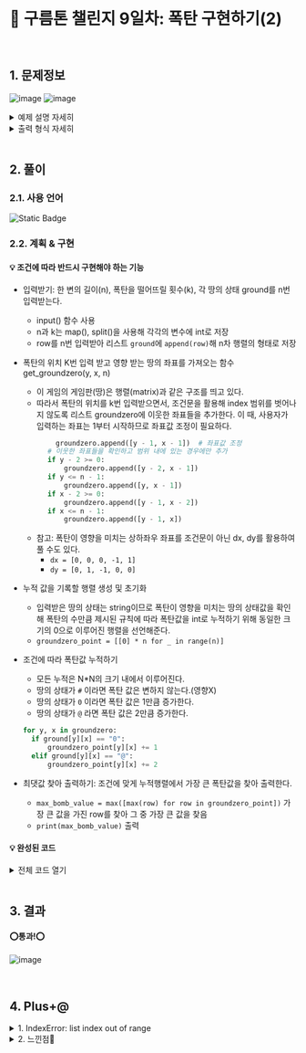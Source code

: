 # 🧩 구름톤 챌린지 9일차: 폭탄 구현하기(2)
</br>

## 1. 문제정보
![image](https://github.com/hj4645/goormChallenge/assets/134211096/af52e165-e2c8-4fb0-8499-1d152fa94499)
![image](https://github.com/hj4645/goormChallenge/assets/134211096/8ec87586-4837-49a4-a159-6cf32b112a10)

  <details>
  <summary>예제 설명 자세히</summary>
    
![image](https://github.com/hj4645/goormChallenge/assets/134211096/94e1f4b3-f67c-454b-834b-19d59904823a)
![image](https://github.com/hj4645/goormChallenge/assets/134211096/3c0480f4-04fc-4fc1-af7b-35251e468aff)
![image](https://github.com/hj4645/goormChallenge/assets/134211096/79db7b08-0d45-4152-993a-8a5c125bcf3b)
![image](https://github.com/hj4645/goormChallenge/assets/134211096/ca570f44-a7b0-4e6d-8e88-396ededdb51c)
  </details>

  <details>
  <summary>출력 형식 자세히</summary>
  
![image](https://github.com/hj4645/goormChallenge/assets/134211096/b58efde9-a442-4767-b723-0bf936c91cc3)
  </details>
</br>

## 2. 풀이
### 2.1. 사용 언어
![Static Badge](https://img.shields.io/badge/python-%233776AB?style=for-the-badge&logo=python&logoColor=white)

### 2.2. 계획 & 구현
#### 💡 조건에 따라 반드시 구현해야 하는 기능

- 입력받기: 한 변의 길이(n), 폭탄을 떨어뜨릴 횟수(k), 각 땅의 상태 ground를 n번 입력받는다.
  - input() 함수 사용
  - n과 k는 map(), split()을 사용해 각각의 변수에 int로 저장
  - row를 n번 입력받아 리스트 `ground`에 `append(row)`해 n차 행렬의 형태로 저장

- 폭탄의 위치 K번 입력 받고 영향 받는 땅의 좌표를 가져오는 함수 get_groundzero(y, x, n)
  - 이 게임의 게임판(땅)은 행렬(matrix)과 같은 구조를 띄고 있다.
  - 따라서 폭탄의 위치를 k번 입력받으면서, 조건문을 활용해 index 범위를 벗어나지 않도록 리스트 groundzero에 이웃한 좌표들을 추가한다. 이 때, 사용자가 입력하는 좌표는 1부터 시작하므로 좌표값 조정이 필요하다.
  ```python
          groundzero.append([y - 1, x - 1])  # 좌표값 조정
        # 이웃한 좌표들을 확인하고 범위 내에 있는 경우에만 추가
        if y - 2 >= 0:
            groundzero.append([y - 2, x - 1])
        if y <= n - 1:
            groundzero.append([y, x - 1])
        if x - 2 >= 0:
            groundzero.append([y - 1, x - 2])
        if x <= n - 1:
            groundzero.append([y - 1, x])
  ```
  - 참고: 폭탄이 영향을 미치는 상하좌우 좌표를 조건문이 아닌 dx, dy를 활용하여 풀 수도 있다.
    - `dx = [0, 0, 0, -1, 1]`
    - `dy = [0, 1, -1, 0, 0]`

- 누적 값을 기록할 행렬 생성 및 초기화
  - 입력받은 땅의 상태는 string이므로 폭탄이 영향을 미치는 땅의 상태값을 확인해 폭탄의 수만큼 제시된 규칙에 따라 폭탄값을 int로 누적하기 위해 동일한 크기의 0으로 이루어진 행렬을 선언해준다.
  - `groundzero_point = [[0] * n for _ in range(n)]`

- 조건에 따라 폭탄값 누적하기
  - 모든 누적은 N*N의 크기 내에서 이루어진다. 
  - 땅의 상태가 `#` 이라면 폭탄 값은 변하지 않는다.(영향X)
  - 땅의 상태가 `0` 이라면 폭탄 값은 1만큼 증가한다.
  - 땅의 상태가 `@` 라면 폭탄 값은 2만큼 증가한다.
  ```python
  for y, x in groundzero:
    if ground[y][x] == "0":
        groundzero_point[y][x] += 1
    elif ground[y][x] == "@":
        groundzero_point[y][x] += 2
  ```
 
- 최댓값 찾아 출력하기: 조건에 맞게 누적행렬에서 가장 큰 폭탄값을 찾아 출력한다.
  - `max_bomb_value = max([max(row) for row in groundzero_point])` 가장 큰 값을 가진 row를 찾아 그 중 가장 큰 값을 찾음
  - `print(max_bomb_value)` 출력
  
#### 💡 완성된 코드

  <details>
  <summary>전체 코드 열기</summary>

```python
# 한 변의 길이 n과 폭탄을 떨어뜨릴 횟수 k 입력 받기
n, k = map(int, input().split(" "))

# 땅의 상태 행렬로 입력 받기
ground = []
for i in range(n):
    row = list(input().split(" "))
    ground.append(row)
    
# 폭탄의 위치 K번 입력 받고 영향 받는 땅의 좌표를 가져오는 함수 get_groundzero(y, x, n)
def get_groundzero(n, k):
    groundzero = []
    for i in range(k):
        y, x = map(int, input().split(" "))
        groundzero.append([y - 1, x - 1])  # 좌표값 조정
        # 이웃한 좌표들을 확인하고 범위 내에 있는 경우에만 추가
        if y - 2 >= 0:
            groundzero.append([y - 2, x - 1])
        if y <= n - 1:
            groundzero.append([y, x - 1])
        if x - 2 >= 0:
            groundzero.append([y - 1, x - 2])
        if x <= n - 1:
            groundzero.append([y - 1, x])
    
    return groundzero

groundzero = get_groundzero(n, k)

# 누적 값을 기록할 행렬 생성 및 초기화
groundzero_point = [[0] * n for _ in range(n)]

# 폭탄의 영향을 누적
for y, x in groundzero:
    if ground[y][x] == "0":
        groundzero_point[y][x] += 1
    elif ground[y][x] == "@":
        groundzero_point[y][x] += 2

# 최댓값 찾기
max_bomb_value = max([max(row) for row in groundzero_point])

print(max_bomb_value)
```
  </details>

</br>

## 3. 결과

#### ⭕통과!⭕
![image](https://github.com/hj4645/goormChallenge/assets/134211096/b899137d-fa5c-4683-a785-3211829cf5e1)

</br>

## 4. Plus+@
<details>
  <summary> 1. IndexError: list index out of range </summary>
  
  - 문제
    - 사용자가 입력하는 폭탄의 좌표시적점(1, 1)과 코드상 좌표시작점(0, 0)이 상이해 범위 지정 중 IndexError가 발생했디.
  - 해결
    - 폭탄이 영향을 미치는 좌표범위를 지정할 때 사용자와 코드상의 좌표시작점이 다른 것을 인지하고 있어야 한다.
    - 따라서 아래처럼 조건문을 이용해 폭탄이 영향을 미치는 좌표 중 index 범위를 벗어나지 않는 좌표만 리스트 groundzero에 담도록 지정해주어야 한다.
    ```python
        if y - 2 >= 0:
            groundzero.append([y - 2, x - 1])
        if y <= n - 1:
            groundzero.append([y, x - 1])
        if x - 2 >= 0:
            groundzero.append([y - 1, x - 2])
        if x <= n - 1:
            groundzero.append([y - 1, x])
    ```
</details>

<details>
  <summary>2. 느낀점💬</summary>
  
  - 지난번 구름찾기 문제와 유사하지만 해당 문제와 달리 좌표를 구하는 과정이 조금 더 복잡해진 느낌이었다.
  - 특히 대각선 윗부분은 제외하고 상하좌우(+폭탄을 떨어뜨리는 곳으로 지정한 좌표)의 좌표를 구할 때 `dx, dy`를 활용해 문제를 푸는 방법을 몰라 많이 헤맸다.
  - 그러나 손으로 직접 그려가며 규칙을 찾고 정리하고 나니 비로소 `dx, dy`로 문제를 풀이하는 방식을 이해함에 있어서 많이 도움이 되었다.
  - 또, 사용자가 입력한 행렬에 땅의 상태별로 상이한 수치를 누적하는 과정에서 오랫동안 고민했지만 결국 기존에 입력한 행렬은 그대로 두고, 폭탄값만을 누적하는 행렬을 하나 더 만들어 처리할 수 있었다.
</details>
